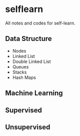# selflearn
All notes and codes for self-learn.

## Data Structure
- Nodes
- Linked List
- Double Linked List
- Queues
- Stacks
- Hash Maps

## Machine Learning
Supervised
- 

Unsupervised
-
